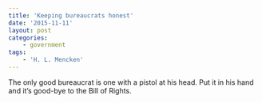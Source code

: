 ```yaml
---
title: 'Keeping bureaucrats honest'
date: '2015-11-11'
layout: post
categories:
    - government
tags:
    - 'H. L. Mencken'
---
```


The only good bureaucrat is one with a pistol at his head. Put it in his hand and it’s good-bye to the Bill of Rights.